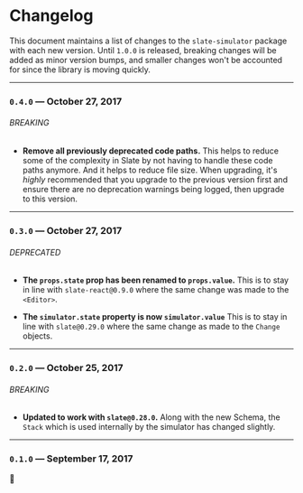 
# Changelog

This document maintains a list of changes to the `slate-simulator` package with each new version. Until `1.0.0` is released, breaking changes will be added as minor version bumps, and smaller changes won't be accounted for since the library is moving quickly.


---


### `0.4.0` — October 27, 2017

###### BREAKING

- **Remove all previously deprecated code paths.** This helps to reduce some of the complexity in Slate by not having to handle these code paths anymore. And it helps to reduce file size. When upgrading, it's _highly_ recommended that you upgrade to the previous version first and ensure there are no deprecation warnings being logged, then upgrade to this version.


---


### `0.3.0` — October 27, 2017

###### DEPRECATED

- **The `props.state` prop has been renamed to `props.value`.** This is to stay in line with `slate-react@0.9.0` where the same change was made to the `<Editor>`.

- **The `simulator.state` property is now `simulator.value`** This is to stay in line with `slate@0.29.0` where the same change as made to the `Change` objects.


---


### `0.2.0` — October 25, 2017

###### BREAKING

- **Updated to work with `slate@0.28.0`.** Along with the new Schema, the `Stack` which is used internally by the simulator has changed slightly.


---


### `0.1.0` — September 17, 2017

:tada:

